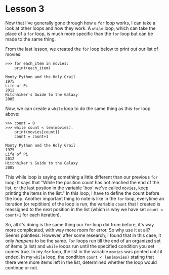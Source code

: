 # Lesson 3

Now that I've generally gone through how a `for` loop works, I can take a look at other loops and how they work. A `while` loop, which can take the place of a `for` loop, is much more specific than the `for` loop but can be made to the same thing.

From the last lesson, we created the `for` loop below to print out our list of movies:

```
>>> for each_item in movies:
    print(each_item)

Monty Python and the Holy Grail
1975
Life of Pi
2012
Hitchhiker's Guide to the Galaxy
2005
```

Now, we can create a `while` loop to do the same thing as this `for` loop above:
```
>>> count = 0
>>> while count < len(movies):
	print(movies[count])
	count = count+1

Monty Python and the Holy Grail
1975
Life of Pi
2012
Hitchhiker's Guide to the Galaxy
2005
```
This while loop is saying something a little different than our previous `for` loop; It says that "While the position count has not reached the end of the list, or the last postion in the variable 'box' we've called `movies`, keep printing the items in the list." In this loop, I have to define the count before the loop. Another important thing to note is like in the `for` loop, everytime an iteration (or repitition) of the loop is run, the variable `count` that I created is reassigned to the next position in the list (which is why we have set `count = count+1` for each iteration).

So, all it's doing is the same thing our `for` loop did from before, it's way more complicated, with way more room for error. So why use it at all? Seems pointless. However, after some research, I found that in this case, it only _happens_ to be the same. `For` loops run till the end of an organized set of items (a list) and `while` loops run until the specified condition you set comes true. In my `for` loop, the list in the variable `movies` was printed until it ended. In my `while` loop, the condition `count < len(movies)` stating that there were more items left in the list, determined whether the loop would continue or not.

